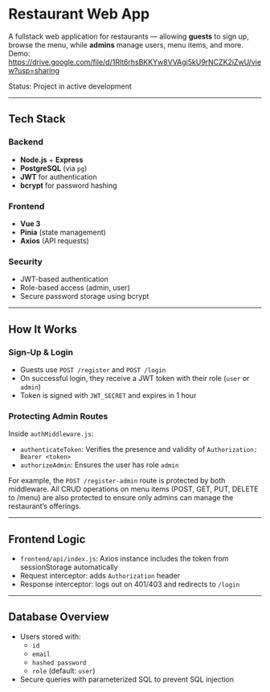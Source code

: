 # Restaurant Web App

A fullstack web application for restaurants — allowing **guests** to sign up, browse the menu,  while **admins** manage users, menu items, and more.
Demo: https://drive.google.com/file/d/1Rlt6rhsBKKYw8VVAgi5kU9rNCZK2iZwU/view?usp=sharing

Status: Project in active development

---

## Tech Stack

### Backend
- **Node.js** + **Express**
- **PostgreSQL** (via `pg`)
- **JWT** for authentication
- **bcrypt** for password hashing

### Frontend
- **Vue 3**
- **Pinia** (state management)
- **Axios** (API requests)

### Security
- JWT-based authentication
- Role-based access (admin, user)
- Secure password storage using bcrypt

---

## How It Works

### Sign-Up & Login

- Guests use `POST /register` and `POST /login`
- On successful login, they receive a JWT token with their role (`user` or `admin`)
- Token is signed with `JWT_SECRET` and expires in 1 hour

### Protecting Admin Routes

Inside `authMiddleware.js`:

- `authenticateToken`: Verifies the presence and validity of `Authorization: Bearer <token>`
- `authorizeAdmin`: Ensures the user has role `admin`

For example, the `POST /register-admin` route is protected by both middleware.
All CRUD operations on menu items (POST, GET, PUT, DELETE to /menu) are also protected to ensure only admins can manage the restaurant’s offerings.

---

## Frontend Logic

- `frontend/api/index.js`: Axios instance includes the token from sessionStorage automatically
- Request interceptor: adds `Authorization` header
- Response interceptor: logs out on 401/403 and redirects to `/login`

---

## Database Overview

- Users stored with:
  - `id`
  - `email`
  - `hashed password`
  - `role` (default: `user`)
- Secure queries with parameterized SQL to prevent SQL injection
